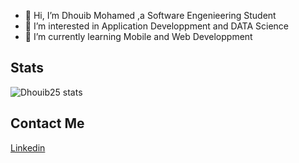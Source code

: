 - 👋 Hi, I’m Dhouib Mohamed ,a Software Engenieering Student
- 👀 I’m interested in Application Developpment and DATA Science
- 🌱 I’m currently learning Mobile and Web Developpment 

## Stats

![Dhouib25 stats](https://github-readme-stats.vercel.app/api?username=Dhouib25&show_icons=true)

## Contact Me

[Linkedin](https://www.linkedin.com/in/mohamed-dhouib/)
<!---
Dhouib25/Dhouib25 is a ✨ special ✨ repository because its `README.md` (this file) appears on your GitHub profile.
You can click the Preview link to take a look at your changes.
--->
